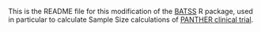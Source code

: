 This is the README file for this modification of the [BATSS](https://batss-dev.github.io/BATSS/) R package, used
in particular to calculate Sample Size calculations of [PANTHER clinical trial](https://panthertrial.org/). 
